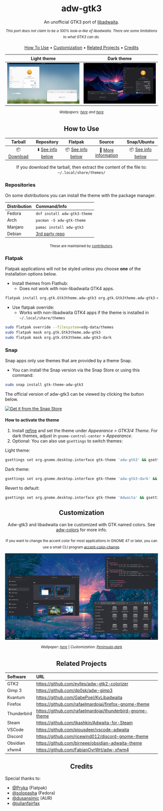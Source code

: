 <div align="center">
  
# adw-gtk3
An unofficial GTK3 port of [libadwaita](https://gnome.pages.gitlab.gnome.org/libadwaita/).

<sup>*This port does not claim to be a 100% look-a-like of libadwaita. There are some limitations to what GTK3 can do.*</sup>

</div>

<p align="center">
  <a href="#how-to-use">How To Use</a> •
  <a href="#customization">Customization</a> •
  <a href="#related-projects">Related Projects</a> •
  <a href="#credits">Credits</a>
</p>

<div align="center">

| Light theme | Dark theme |
|:-----------:|:----------:|
| ![adw-gtk3-light](images/preview-light.png?raw=true) | ![adw-gtk3-dark](images/preview-dark.png?raw=true) |

<sup>*Wallpapers: [here](https://i.imgur.com/kU8D1nV.png) and [here](https://old.reddit.com/r/wallpaper/comments/1f8hlcr/wavy_mountain_3840x2160/)*</sup>

</div>

<div align="center">
  
## How to Use

</div>

<div align="center">

| Tarball | Repository | Flatpak | Source | Snap/Ubuntu |
|:---:|:---:|:---:|:---:|:---:|
| 📦 [Download](https://github.com/lassekongo83/adw-gtk3/releases/latest)  | ⬇️ [See info below](#repositories) | 📦 [See info below](#flatpak) | 🔧 [More information](src/README.md) | 📦 [See info below](#snap)

If you download the tarball, then extract the content of the file to: `~/.local/share/themes/`

</div>

### Repositories
On some distributions you can install the theme with the package manager.

<div align="center">

| Distribution | Command/Info |
|:--|:--|
| Fedora |`dnf install adw-gtk3-theme` |
| Arch | `pacman -S adw-gtk-theme` |
| Manjaro | `pamac install adw-gtk3` |
| Debian | [3rd party repo](https://gitlab.com/julianfairfax/package-repo#how-to-add-repository-for-debian-based-linux-distributions) |

<sub>These are maintained by [contributors](#credits).</sub>

</div>

### Flatpak
Flatpak applications will not be styled unless you choose **one** of the installation options below.

* Install themes from Flathub:
    * Does not work with non-libadwaita GTK4 apps.

```bash
flatpak install org.gtk.Gtk3theme.adw-gtk3 org.gtk.Gtk3theme.adw-gtk3-dark
```

* Use flatpak override:
    * Works with non-libadwaita GTK4 apps if the theme is installed in `~/.local/share/themes`

```bash
sudo flatpak override --filesystem=xdg-data/themes
sudo flatpak mask org.gtk.Gtk3theme.adw-gtk3
sudo flatpak mask org.gtk.Gtk3theme.adw-gtk3-dark
```

### Snap

Snap apps only use themes that are provided by a theme Snap.
* You can install the Snap version via the Snap Store or using this command:
```bash
sudo snap install gtk-theme-adw-gtk3
```

The official version of adw-gtk3 can be viewed by clicking the button below.

<a href="https://snapcraft.io/gtk-theme-adw-gtk3">
    <img alt="Get it from the Snap Store" src=https://snapcraft.io/en/dark/install.svg />
  </a>


#### How to activate the theme

1. Install [refine](https://flathub.org/apps/page.tesk.Refine) and set the theme under *Appearance > GTK3/4 Theme*. For dark themes, adjust in `gnome-control-center` > *Appearance*.
2. Optional: You can also use `gsettings` to switch themes:

Light theme:
```bash
gsettings set org.gnome.desktop.interface gtk-theme 'adw-gtk3' && gsettings set org.gnome.desktop.interface color-scheme 'default'
```
Dark theme:
```bash
gsettings set org.gnome.desktop.interface gtk-theme 'adw-gtk3-dark' && gsettings set org.gnome.desktop.interface color-scheme 'prefer-dark'
```
Revert to default:
```bash
gsettings set org.gnome.desktop.interface gtk-theme 'Adwaita' && gsettings set org.gnome.desktop.interface color-scheme 'default'
```

<div align="center">

## Customization
Adw-gtk3 and libadwaita can be customized with GTK named colors. See [adw-colors](https://github.com/lassekongo83/adw-colors) for more info.

<sub>If you want to change the accent color for most applications in GNOME 47 or later, you can use a small CLI program [accent-color-change](https://github.com/lassekongo83/adw-colors/tree/main/accent-color-change).</sub>

![adw-gtk3-customized](images/preview-customized.png?raw=true)

<sup>*Wallpaper: [here](https://i.imgur.com/ZbyNlmh.png)* | *Customization: [Peninsula-dark](https://github.com/lassekongo83/adw-colors/tree/main/themes/Peninsula-dark)*</sup>

</div>

<div align="center">

## Related Projects

</div>

<div align="center">

| Software | URL |
|:---|:---|
| GTK2 | https://github.com/eylles/adw-gtk2-colorizer |
| Gimp 3 | https://github.com/dp0sk/adw-gimp3 |
| Kvantum | https://github.com/GabePoel/KvLibadwaita |
| Firefox | https://github.com/rafaelmardojai/firefox-gnome-theme |
| Thunderbird | https://github.com/rafaelmardojai/thunderbird-gnome-theme |
| Steam | https://github.com/tkashkin/Adwaita-for-Steam |
| VSCode | https://github.com/piousdeer/vscode-adwaita |
| Discord | https://github.com/ricewind012/discord-gnome-theme |
| Obsidian | https://github.com/birneee/obsidian-adwaita-theme |
| xfwm4 | https://github.com/FabianOvrWrt/adw-xfwm4 |

</div>

<div align="center">

## Credits

</div>

Special thanks to:

* [@Pryka](https://github.com/Pryka) (Flatpak)
* [@solopasha](https://github.com/solopasha) (Fedora)
* [@dusansimic](https://github.com/dusansimic) (AUR)
* [@julianfairfax](https://github.com/julianfairfax)
